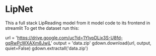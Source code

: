# LipNet
This a full stack LipReading model from it model code to its frontend in streamlit
To get the dataset run this:

url = 'https://drive.google.com/uc?id=1YlvpDLix3S-U8fd-gqRwPcWXAXm8JwjL'
output = 'data.zip'
gdown.download(url, output, quiet=False)
gdown.extractall('data.zip')
